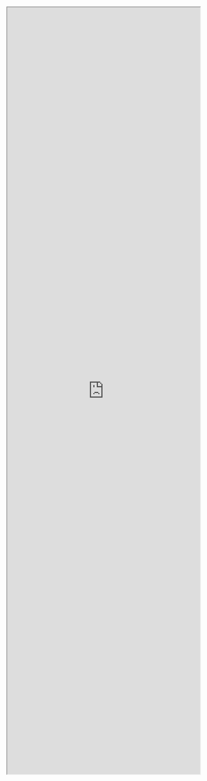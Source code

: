 #

<iframe src="https://storybook.hedhog.com/iframe.html?id=views-paginationview--docs" width="100%" height="2000px" />
